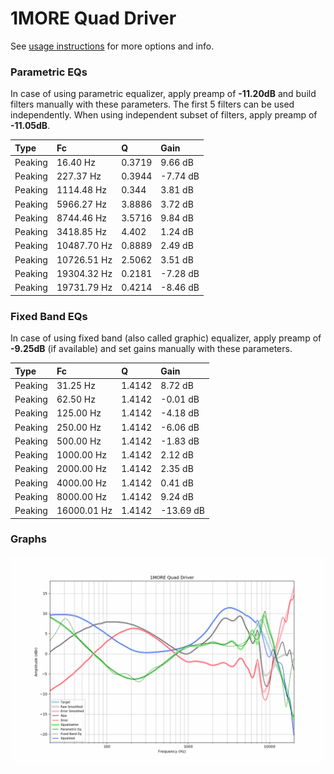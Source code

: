 # 1MORE Quad Driver
See [usage instructions](https://github.com/jaakkopasanen/AutoEq#usage) for more options and info.

### Parametric EQs
In case of using parametric equalizer, apply preamp of **-11.20dB** and build filters manually
with these parameters. The first 5 filters can be used independently.
When using independent subset of filters, apply preamp of **-11.05dB**.

| Type    | Fc          |      Q | Gain     |
|:--------|:------------|:-------|:---------|
| Peaking | 16.40 Hz    | 0.3719 | 9.66 dB  |
| Peaking | 227.37 Hz   | 0.3944 | -7.74 dB |
| Peaking | 1114.48 Hz  | 0.344  | 3.81 dB  |
| Peaking | 5966.27 Hz  | 3.8886 | 3.72 dB  |
| Peaking | 8744.46 Hz  | 3.5716 | 9.84 dB  |
| Peaking | 3418.85 Hz  | 4.402  | 1.24 dB  |
| Peaking | 10487.70 Hz | 0.8889 | 2.49 dB  |
| Peaking | 10726.51 Hz | 2.5062 | 3.51 dB  |
| Peaking | 19304.32 Hz | 0.2181 | -7.28 dB |
| Peaking | 19731.79 Hz | 0.4214 | -8.46 dB |

### Fixed Band EQs
In case of using fixed band (also called graphic) equalizer, apply preamp of **-9.25dB**
(if available) and set gains manually with these parameters.

| Type    | Fc          |      Q | Gain      |
|:--------|:------------|:-------|:----------|
| Peaking | 31.25 Hz    | 1.4142 | 8.72 dB   |
| Peaking | 62.50 Hz    | 1.4142 | -0.01 dB  |
| Peaking | 125.00 Hz   | 1.4142 | -4.18 dB  |
| Peaking | 250.00 Hz   | 1.4142 | -6.06 dB  |
| Peaking | 500.00 Hz   | 1.4142 | -1.83 dB  |
| Peaking | 1000.00 Hz  | 1.4142 | 2.12 dB   |
| Peaking | 2000.00 Hz  | 1.4142 | 2.35 dB   |
| Peaking | 4000.00 Hz  | 1.4142 | 0.41 dB   |
| Peaking | 8000.00 Hz  | 1.4142 | 9.24 dB   |
| Peaking | 16000.01 Hz | 1.4142 | -13.69 dB |

### Graphs
![](./1MORE%20Quad%20Driver.png)